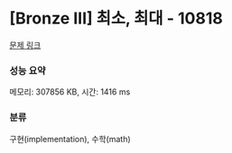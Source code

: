 # [Bronze III] 최소, 최대 - 10818 

[문제 링크](https://www.acmicpc.net/problem/10818) 

### 성능 요약

메모리: 307856 KB, 시간: 1416 ms

### 분류

구현(implementation), 수학(math)

